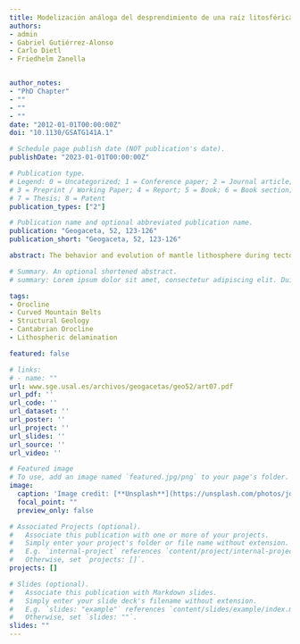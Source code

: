 ```yaml
---
title: Modelización análoga del desprendimiento de una raíz litosférica. ¿Puede un oroclinal producir el desprendimiento del manto litosférico?/Analogue modeling of detachment of a lithospheric root. Do oroclines trigger lithospheric detachment?
authors:
- admin
- Gabriel Gutiérrez-Alonso
- Carlo Dietl
- Friedhelm Zanella


author_notes:
- "PhD Chapter"
- ""
- ""
- ""
date: "2012-01-01T00:00:00Z"
doi: "10.1130/GSATG141A.1"

# Schedule page publish date (NOT publication's date).
publishDate: "2023-01-01T00:00:00Z"

# Publication type.
# Legend: 0 = Uncategorized; 1 = Conference paper; 2 = Journal article;
# 3 = Preprint / Working Paper; 4 = Report; 5 = Book; 6 = Book section;
# 7 = Thesis; 8 = Patent
publication_types: ["2"]

# Publication name and optional abbreviated publication name.
publication: "Geogaceta, 52, 123-126"
publication_short: "Geogaceta, 52, 123-126"

abstract: The behavior and evolution of mantle lithosphere during tectonic events is not yet fully understood. In addition, while some processes, such as continental collision or subduction are better known, other features like orocline formation or lithospheric mantle removal are poorly understood. We report a series of analogue modeling experiments that study the influence of gravity in a lithospheric root.The preliminary results obtained in the experiments suggest that a thick mantle lithospheric root detach in a mechanism combining delamination and dripping. The obtained results are useful to understand the late stage process that thicken the lithosphere as it is interpreted to have happened in the Ibero Armorican Arc, Vrancea arc, Sierra Nevada or New Zealand.

# Summary. An optional shortened abstract.
# summary: Lorem ipsum dolor sit amet, consectetur adipiscing elit. Duis posuere tellus ac convallis placerat. Proin tincidunt magna sed ex sollicitudin condimentum.

tags:
- Orocline
- Curved Mountain Belts
- Structural Geology
- Cantabrian Orocline
- Lithospheric delamination

featured: false

# links:
# - name: ""
url: www.sge.usal.es/archivos/geogacetas/geo52/art07.pdf
url_pdf: ''
url_code: ''
url_dataset: ''
url_poster: ''
url_project: ''
url_slides: ''
url_source: ''
url_video: ''

# Featured image
# To use, add an image named `featured.jpg/png` to your page's folder. 
image:
  caption: 'Image credit: [**Unsplash**](https://unsplash.com/photos/jdD8gXaTZsc)'
  focal_point: ""
  preview_only: false

# Associated Projects (optional).
#   Associate this publication with one or more of your projects.
#   Simply enter your project's folder or file name without extension.
#   E.g. `internal-project` references `content/project/internal-project/index.md`.
#   Otherwise, set `projects: []`.
projects: []

# Slides (optional).
#   Associate this publication with Markdown slides.
#   Simply enter your slide deck's filename without extension.
#   E.g. `slides: "example"` references `content/slides/example/index.md`.
#   Otherwise, set `slides: ""`.
slides: ""
---
```

